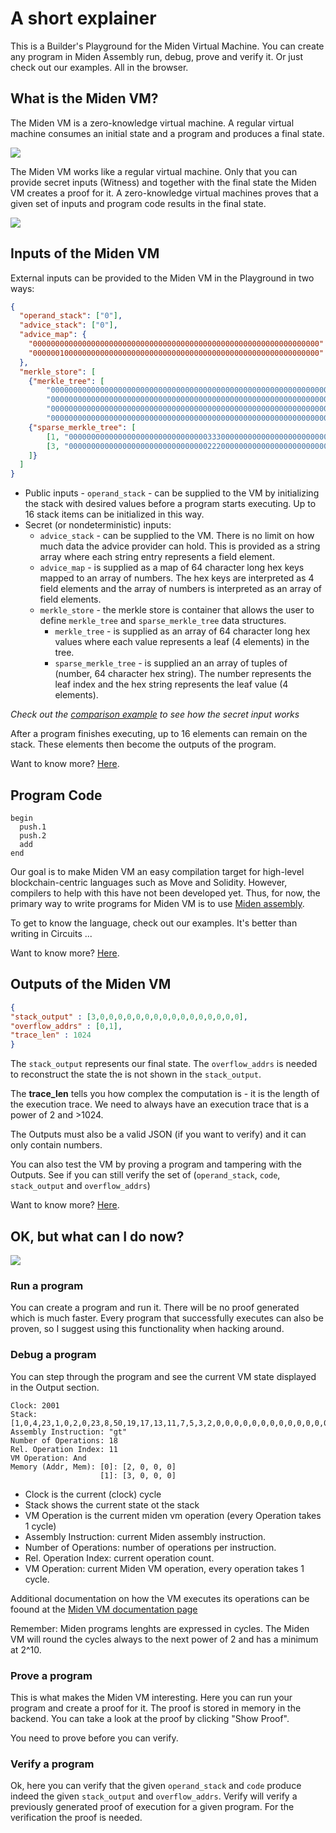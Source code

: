 # A short explainer

This is a Builder's Playground for the Miden Virtual Machine. You can create any program in Miden Assembly run, debug, prove and verify it. Or just check out our examples. All in the browser.

## What is the Miden VM?
The Miden VM is a zero-knowledge virtual machine. A regular virtual machine consumes an initial state and a program and produces a final state.

![](https://i.imgur.com/y3yYt2R.png)

The Miden VM works like a regular virtual machine. Only that you can provide secret inputs (Witness) and together with the final state the Miden VM creates a proof for it. A zero-knowledge virtual machines proves that a given set of inputs and program code results in the final state.  

![](https://i.imgur.com/t517366.png)

## Inputs of the Miden VM
External inputs can be provided to the Miden VM in the Playground in two ways:

```json
{
  "operand_stack": ["0"],
  "advice_stack": ["0"],
  "advice_map": {
    "0000000000000000000000000000000000000000000000000000000000000000": [5, 6, 7, 8],
    "0000001000000000000000000000000000000000000000000000000000000000": [9, 10, 11, 12]
  },
  "merkle_store": [
    {"merkle_tree": [
        "0000000000000000000000000000000000000000000000000000000000000000", 
        "0000000000000000000000000000000000000000000000000000000000000000", 
        "0000000000000000000000000000000000000000000000000000000000000000", 
        "0000000000000000000000000000000000000000000000000000000000000000"]},
    {"sparse_merkle_tree": [
        [1, "0000000000000000000000000000000333000000000000000000000000000000"],
        [3, "0000000000000000000000000000000222000000000000000000000000000000"]
    ]}
  ]
}
```

* Public inputs - `operand_stack` - can be supplied to the VM by initializing the stack with desired values before a program starts executing. Up to 16 stack items can be initialized in this way.
* Secret (or nondeterministic) inputs:
  * `advice_stack` - can be supplied to the VM. There is no limit on how much data the advice provider can hold. This is provided as a string array where each
  string entry represents a field element.
  * `advice_map` - is supplied as a map of 64 character long hex keys mapped to an array of numbers.  The hex keys are interpreted as 4 field elements and the 
  array of numbers is interpreted as an array of field elements.
  * `merkle_store` - the merkle store is container that allows the user to define `merkle_tree` and `sparse_merkle_tree` data structures.
    * `merkle_tree` - is supplied as an array of 64 character long hex values where each value represents a leaf (4 elements) in the tree.
    * `sparse_merkle_tree` - is supplied an an array of tuples of (number, 64 character hex string).  The number represents the leaf index and the hex string 
    represents the leaf value (4 elements).   

*Check out the [comparison example](https://github.com/0xPolygonMiden/examples/blob/main/examples/comparison.masm) to see how the secret input works*

After a program finishes executing, up to 16 elements can remain on the stack. These elements then become the outputs of the program.

Want to know more? [Here](https://wiki.polygon.technology/docs/miden/intro/overview#inputs-and-outputs).

## Program Code
```
begin
  push.1
  push.2
  add
end
```

Our goal is to make Miden VM an easy compilation target for high-level blockchain-centric languages such as Move and Solidity.  However, compilers to help with this have not been developed yet. Thus, for now, the primary way to write programs for Miden VM is to use [Miden assembly](https://wiki.polygon.technology/docs/miden/user_docs/assembly/main).

To get to know the language, check out our examples. It's better than writing in Circuits ...

Want to know more? [Here](https://wiki.polygon.technology/docs/miden/user_docs/assembly/main).

## Outputs of the Miden VM

```json
{
"stack_output" : [3,0,0,0,0,0,0,0,0,0,0,0,0,0,0,0,0],
"overflow_addrs" : [0,1],
"trace_len" : 1024
}
```

The `stack_output` represents our final state. The `overflow_addrs` is needed to reconstruct the state the is not shown in the `stack_output`. 

The **trace_len** tells you how complex the computation is - it is the length of the execution trace. We need to always have an execution trace that is a power of 2 and >1024.  

The Outputs must also be a valid JSON (if you want to verify) and it can only contain numbers. 

You can also test the VM by proving a program and tampering with the Outputs. See if you can still verify the set of (`operand_stack`, `code`, `stack_output` and `overflow_addrs`)

Want to know more? [Here](https://wiki.polygon.technology/docs/miden/user_docs/assembly/main).

## OK, but what can I do now?

![](https://i.imgur.com/Y6pkjzt.png)

### Run a program
You can create a program and run it. There will be no proof generated which is much faster. Every program that successfully executes can also be proven, so I suggest using this functionality when hacking around. 

### Debug a program
You can step through the program and see the current VM state displayed in the Output section. 

```
Clock: 2001
Stack: [1,0,4,23,1,0,2,0,23,8,50,19,17,13,11,7,5,3,2,0,0,0,0,0,0,0,0,0,0,0,0,0,0,0]
Assembly Instruction: "gt"
Number of Operations: 18
Rel. Operation Index: 11
VM Operation: And
Memory (Addr, Mem): [0]: [2, 0, 0, 0] 
                    [1]: [3, 0, 0, 0] 
```

* Clock is the current (clock) cycle
* Stack shows the current state ot the stack
* VM Operation is the current miden vm operation (every Operation takes 1 cycle)
* Assembly Instruction: current Miden assembly instruction.
* Number of Operations: number of operations per instruction.
* Rel. Operation Index: current operation count.
* VM Operation: current Miden VM operation, every operation takes 1 cycle.
	
Additional documentation on how the VM executes its operations can be foound at the [Miden VM documentation page](https://0xpolygonmiden.github.io/miden-vm/design/programs.html)

Remember: Miden programs lenghts are expressed in cycles. The Miden VM will round the cycles always to the next power of 2 and has a minimum at 2^10.

### Prove a program
This is what makes the Miden VM interesting. Here you can run your program and create a proof for it. The proof is stored in memory in the backend. You can take a look at the proof by clicking "Show Proof".

You need to prove before you can verify.

### Verify a program
Ok, here you can verify that the given `operand_stack` and `code` produce indeed the given `stack_output` and `overflow_addrs`. Verify will verify a previously generated proof of execution for a given program. For the verification the proof is needed.
